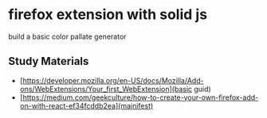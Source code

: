 # firefox extension with solid js

build a basic color pallate generator

## Study Materials
- [https://developer.mozilla.org/en-US/docs/Mozilla/Add-ons/WebExtensions/Your_first_WebExtension](basic guid)
- [https://medium.com/geekculture/how-to-create-your-own-firefox-add-on-with-react-ef34fcddb2ea](mainifest)

